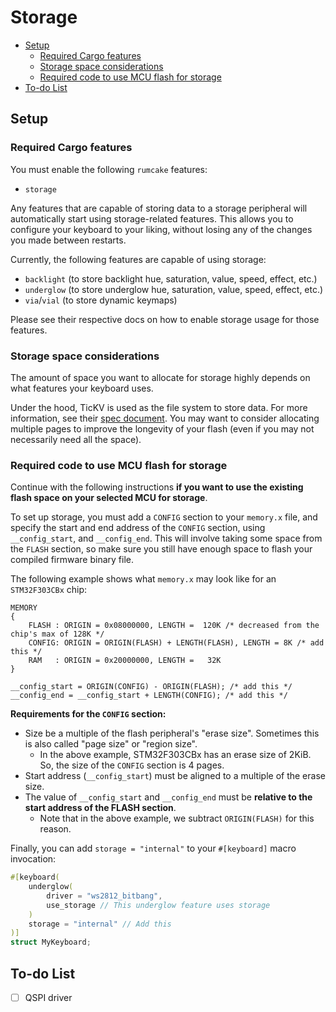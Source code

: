 # Storage

<!--toc:start-->

- [Setup](#setup)
  - [Required Cargo features](#required-cargo-features)
  - [Storage space considerations](#storage-space-considerations)
  - [Required code to use MCU flash for storage](#required-code-to-use-mcu-flash-for-storage)
- [To-do List](#to-do-list)
<!--toc:end-->

## Setup

### Required Cargo features

You must enable the following `rumcake` features:

- `storage`

Any features that are capable of storing data to a storage peripheral will automatically start using storage-related features.
This allows you to configure your keyboard to your liking, without losing any of the changes you made between restarts.

Currently, the following features are capable of using storage:

- `backlight` (to store backlight hue, saturation, value, speed, effect, etc.)
- `underglow` (to store underglow hue, saturation, value, speed, effect, etc.)
- `via`/`vial` (to store dynamic keymaps)

Please see their respective docs on how to enable storage usage for those features.

### Storage space considerations

The amount of space you want to allocate for storage highly depends on what features your keyboard uses.

Under the hood, TicKV is used as the file system to store data. For more information, see their
[spec document](https://github.com/tock/tock/blob/master/libraries/tickv/SPEC.md). You may want to
consider allocating multiple pages to improve the longevity of your flash (even if you may not necessarily
need all the space).

### Required code to use MCU flash for storage

Continue with the following instructions **if you want to use the existing flash space on your selected MCU for storage**.

To set up storage, you must add a `CONFIG` section to your `memory.x` file, and specify the
start and end address of the `CONFIG` section, using `__config_start`, and `__config_end`.
This will involve taking some space from the `FLASH` section, so make sure you still have
enough space to flash your compiled firmware binary file.

The following example shows what `memory.x` may look like for an `STM32F303CBx` chip:

```
MEMORY
{
    FLASH : ORIGIN = 0x08000000, LENGTH =  120K /* decreased from the chip's max of 128K */
    CONFIG: ORIGIN = ORIGIN(FLASH) + LENGTH(FLASH), LENGTH = 8K /* add this */
    RAM   : ORIGIN = 0x20000000, LENGTH =   32K
}

__config_start = ORIGIN(CONFIG) - ORIGIN(FLASH); /* add this */
__config_end = __config_start + LENGTH(CONFIG); /* add this */

```

**Requirements for the `CONFIG` section:**

- Size be a multiple of the flash peripheral's "erase size". Sometimes this is also called "page size" or "region size".
  - In the above example, STM32F303CBx has an erase size of 2KiB. So, the size of the `CONFIG` section is 4 pages.
- Start address (`__config_start`) must be aligned to a multiple of the erase size.
- The value of `__config_start` and `__config_end` must be **relative to the start address of the FLASH section**.
  - Note that in the above example, we subtract `ORIGIN(FLASH)` for this reason.

Finally, you can add `storage = "internal"` to your `#[keyboard]` macro invocation:

```rust
#[keyboard(
    underglow(
        driver = "ws2812_bitbang",
        use_storage // This underglow feature uses storage
    )
    storage = "internal" // Add this
)]
struct MyKeyboard;
```

## To-do List

- [ ] QSPI driver

